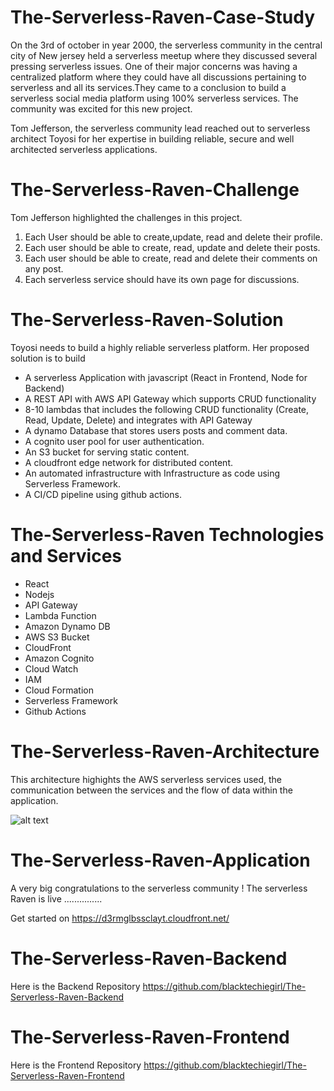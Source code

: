 # The-Serverless-Raven-Case-Study
On the 3rd of october in year 2000, the serverless community in the central city of New jersey held a serverless meetup where they discussed several pressing serverless issues.
One of their major concerns was having a centralized platform where they could have all discussions pertaining to serverless and all its services.They came to a conclusion to build a serverless social media platform using 100% serverless services. The community was excited for this new project.

Tom Jefferson, the serverless community lead reached out to serverless architect Toyosi for her expertise in building reliable, secure and well architected serverless applications.

# The-Serverless-Raven-Challenge
Tom Jefferson highlighted the challenges in this project.
1. Each User should be able to create,update, read and delete their profile.
2. Each user should be able to create, read, update and delete their posts.
3. Each user should be able to create, read and delete their comments on any post.
4. Each serverless service should have its own page for discussions.

# The-Serverless-Raven-Solution
Toyosi needs to build a highly reliable serverless platform.
Her proposed solution is to build 
- A serverless Application with javascript (React in Frontend, Node for Backend)
- A REST API with AWS API Gateway which supports CRUD functionality 
- 8-10 lambdas that includes the following CRUD functionality (Create, Read, Update, Delete) and integrates with API Gateway
- A dynamo Database that stores users posts and comment data.
- A cognito user pool for user authentication.
- An S3 bucket for serving static content.
- A cloudfront edge network for distributed content.
- An automated infrastructure with Infrastructure as code using Serverless Framework.
- A CI/CD pipeline using github actions.


# The-Serverless-Raven Technologies and Services
- React
- Nodejs
- API Gateway
- Lambda Function
- Amazon Dynamo DB
- AWS S3 Bucket
- CloudFront
- Amazon Cognito
- Cloud Watch
- IAM
- Cloud Formation
- Serverless Framework
- Github Actions


# The-Serverless-Raven-Architecture
This architecture highights the AWS serverless services used, the communication between the services and the flow of data within the application.

![alt text](https://github.com/blacktechiegirl/The-Serverless-Raven-Case-Study/blob/main/assets/serverless-raven.png)


# The-Serverless-Raven-Application
A very big congratulations to the serverless community !
The serverless Raven is live ...............

Get started on https://d3rmglbssclayt.cloudfront.net/

# The-Serverless-Raven-Backend
Here is the Backend Repository
https://github.com/blacktechiegirl/The-Serverless-Raven-Backend

# The-Serverless-Raven-Frontend
Here is the Frontend Repository
https://github.com/blacktechiegirl/The-Serverless-Raven-Frontend
